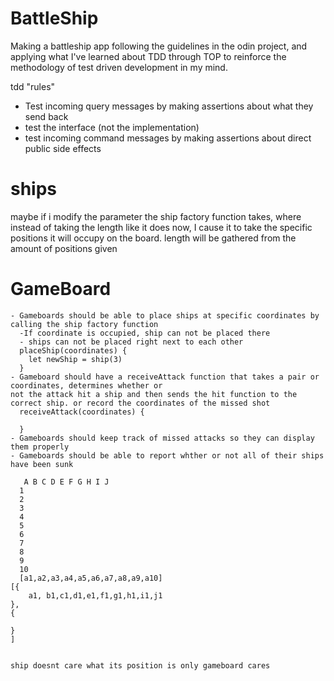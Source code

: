 # BattleShip
Making a battleship app following the guidelines in the odin project, and applying what I've learned about TDD through TOP to reinforce the methodology of test driven development in my mind.

tdd "rules"
 - Test incoming query messages by making assertions about what they send back
 - test the interface (not the implementation)
 - test incoming command messages by making assertions about direct public side effects

# ships

  maybe if i modify the parameter the ship factory function takes, where instead of taking the length
  like it does now, I cause it to take the specific positions it will occupy on the board.
  length will be gathered from the amount of positions given
 # GameBoard

    - Gameboards should be able to place ships at specific coordinates by calling the ship factory function
      -If coordinate is occupied, ship can not be placed there
      - ships can not be placed right next to each other
      placeShip(coordinates) {
        let newShip = ship(3)
      }
    - Gameboard should have a receiveAttack function that takes a pair or coordinates, determines whether or 
    not the attack hit a ship and then sends the hit function to the correct ship. or record the coordinates of the missed shot
      receiveAttack(coordinates) {

      }
    - Gameboards should keep track of missed attacks so they can display them properly
    - Gameboards should be able to report whther or not all of their ships have been sunk

       A B C D E F G H I J 
      1
      2
      3
      4
      5
      6
      7
      8
      9
      10
      [a1,a2,a3,a4,a5,a6,a7,a8,a9,a10]
    [{
        a1, b1,c1,d1,e1,f1,g1,h1,i1,j1
    },
    {
        
    }
    ]


    ship doesnt care what its position is only gameboard cares